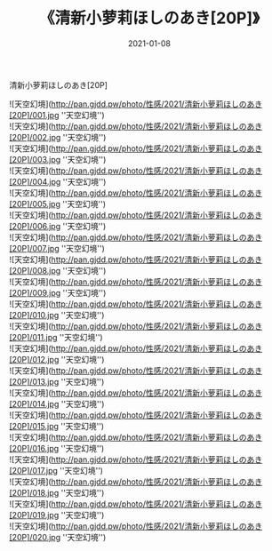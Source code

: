 ﻿---
layout: post
title:  《清新小萝莉ほしのあき[20P]》
date:   2021-01-08
img: http://pan.gjdd.pw/photo/性感/2021/清新小萝莉ほしのあき[20P]/000.jpg
categories: [美女, 性感, 泳衣]
---

清新小萝莉ほしのあき[20P]



![天空幻境](http://pan.gjdd.pw/photo/性感/2021/清新小萝莉ほしのあき[20P]/001.jpg ''天空幻境'') <br>
![天空幻境](http://pan.gjdd.pw/photo/性感/2021/清新小萝莉ほしのあき[20P]/002.jpg ''天空幻境'') <br>
![天空幻境](http://pan.gjdd.pw/photo/性感/2021/清新小萝莉ほしのあき[20P]/003.jpg ''天空幻境'') <br>
![天空幻境](http://pan.gjdd.pw/photo/性感/2021/清新小萝莉ほしのあき[20P]/004.jpg ''天空幻境'') <br>
![天空幻境](http://pan.gjdd.pw/photo/性感/2021/清新小萝莉ほしのあき[20P]/005.jpg ''天空幻境'') <br>
![天空幻境](http://pan.gjdd.pw/photo/性感/2021/清新小萝莉ほしのあき[20P]/006.jpg ''天空幻境'') <br>
![天空幻境](http://pan.gjdd.pw/photo/性感/2021/清新小萝莉ほしのあき[20P]/007.jpg ''天空幻境'') <br>
![天空幻境](http://pan.gjdd.pw/photo/性感/2021/清新小萝莉ほしのあき[20P]/008.jpg ''天空幻境'') <br>
![天空幻境](http://pan.gjdd.pw/photo/性感/2021/清新小萝莉ほしのあき[20P]/009.jpg ''天空幻境'') <br>
![天空幻境](http://pan.gjdd.pw/photo/性感/2021/清新小萝莉ほしのあき[20P]/010.jpg ''天空幻境'') <br>
![天空幻境](http://pan.gjdd.pw/photo/性感/2021/清新小萝莉ほしのあき[20P]/011.jpg ''天空幻境'') <br>
![天空幻境](http://pan.gjdd.pw/photo/性感/2021/清新小萝莉ほしのあき[20P]/012.jpg ''天空幻境'') <br>
![天空幻境](http://pan.gjdd.pw/photo/性感/2021/清新小萝莉ほしのあき[20P]/013.jpg ''天空幻境'') <br>
![天空幻境](http://pan.gjdd.pw/photo/性感/2021/清新小萝莉ほしのあき[20P]/014.jpg ''天空幻境'') <br>
![天空幻境](http://pan.gjdd.pw/photo/性感/2021/清新小萝莉ほしのあき[20P]/015.jpg ''天空幻境'') <br>
![天空幻境](http://pan.gjdd.pw/photo/性感/2021/清新小萝莉ほしのあき[20P]/016.jpg ''天空幻境'') <br>
![天空幻境](http://pan.gjdd.pw/photo/性感/2021/清新小萝莉ほしのあき[20P]/017.jpg ''天空幻境'') <br>
![天空幻境](http://pan.gjdd.pw/photo/性感/2021/清新小萝莉ほしのあき[20P]/018.jpg ''天空幻境'') <br>
![天空幻境](http://pan.gjdd.pw/photo/性感/2021/清新小萝莉ほしのあき[20P]/019.jpg ''天空幻境'') <br>
![天空幻境](http://pan.gjdd.pw/photo/性感/2021/清新小萝莉ほしのあき[20P]/020.jpg ''天空幻境'') <br>